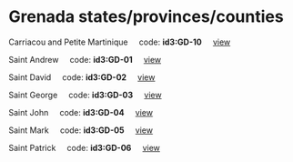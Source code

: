 # Grenada states/provinces/counties
Carriacou and Petite Martinique&nbsp;&nbsp;&nbsp;&nbsp;&nbsp;code: **id3:GD-10**&nbsp;&nbsp;&nbsp;&nbsp;&nbsp;[view](../export/geojson/medium/id3/gd/10.geojson)&nbsp;&nbsp;&nbsp;&nbsp;&nbsp;


Saint Andrew&nbsp;&nbsp;&nbsp;&nbsp;&nbsp;code: **id3:GD-01**&nbsp;&nbsp;&nbsp;&nbsp;&nbsp;[view](../export/geojson/medium/id3/gd/01.geojson)&nbsp;&nbsp;&nbsp;&nbsp;&nbsp;


Saint David&nbsp;&nbsp;&nbsp;&nbsp;&nbsp;code: **id3:GD-02**&nbsp;&nbsp;&nbsp;&nbsp;&nbsp;[view](../export/geojson/medium/id3/gd/02.geojson)&nbsp;&nbsp;&nbsp;&nbsp;&nbsp;


Saint George&nbsp;&nbsp;&nbsp;&nbsp;&nbsp;code: **id3:GD-03**&nbsp;&nbsp;&nbsp;&nbsp;&nbsp;[view](../export/geojson/medium/id3/gd/03.geojson)&nbsp;&nbsp;&nbsp;&nbsp;&nbsp;


Saint John&nbsp;&nbsp;&nbsp;&nbsp;&nbsp;code: **id3:GD-04**&nbsp;&nbsp;&nbsp;&nbsp;&nbsp;[view](../export/geojson/medium/id3/gd/04.geojson)&nbsp;&nbsp;&nbsp;&nbsp;&nbsp;


Saint Mark&nbsp;&nbsp;&nbsp;&nbsp;&nbsp;code: **id3:GD-05**&nbsp;&nbsp;&nbsp;&nbsp;&nbsp;[view](../export/geojson/medium/id3/gd/05.geojson)&nbsp;&nbsp;&nbsp;&nbsp;&nbsp;


Saint Patrick&nbsp;&nbsp;&nbsp;&nbsp;&nbsp;code: **id3:GD-06**&nbsp;&nbsp;&nbsp;&nbsp;&nbsp;[view](../export/geojson/medium/id3/gd/06.geojson)&nbsp;&nbsp;&nbsp;&nbsp;&nbsp;

